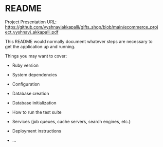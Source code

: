 # README

Project Presentation URL: https://github.com/vyshnaviakkapalli/gifts_shop/blob/main/ecommerce_project_vyshnavi_akkapalli.pdf

This README would normally document whatever steps are necessary to get the
application up and running.

Things you may want to cover:

* Ruby version

* System dependencies

* Configuration

* Database creation

* Database initialization

* How to run the test suite

* Services (job queues, cache servers, search engines, etc.)

* Deployment instructions

* ...
